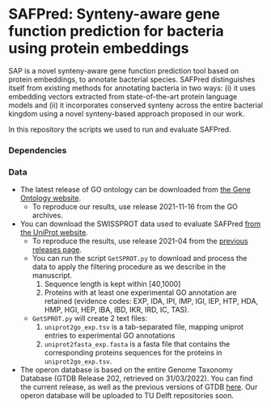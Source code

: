 # SAFPred: Synteny-aware gene function prediction for bacteria using protein embeddings
SAP is a novel synteny-aware gene function prediction tool based on protein embeddings, to annotate bacterial species. SAFPred distinguishes itself from existing methods for annotating bacteria in two ways: (i) it uses embedding vectors extracted from state-of-the-art protein language models and (ii) it incorporates conserved synteny across the entire bacterial kingdom using a novel synteny-based approach proposed in our work.

In this repository the scripts we used to run and evaluate SAFPred.

### Dependencies

### Data
- The latest release of GO ontology can be downloaded from [the Gene Ontology website](http://geneontology.org/).
  - To reproduce our results, use release 2021-11-16 from the GO archives.
- You can download the SWISSPROT data used to evaluate SAFPred [from the UniProt website](https://www.uniprot.org/help/downloads). 
  - To reproduce the results, use release 2021-04 from the [previous releases page](https://ftp.uniprot.org/pub/databases/uniprot/previous_releases/).
  - You can run the script `GetSPROT.py` to download and process the data to apply the filtering procedure as we describe in the manuscript.
    1. Sequence length is kept within [40,1000]
    2. Proteins with at least one experimental GO annotation are retained (evidence codes: EXP, IDA, IPI, IMP, IGI, IEP, HTP, HDA, HMP, HGI, HEP, IBA, IBD, IKR, IRD, IC, TAS).
  - `GetSPROT.py` will create 2 text files:
    1. `uniprot2go_exp.tsv` is a tab-separated file, mapping uniprot entries to experimental GO annotations
    2. `uniprot2fasta_exp.fasta` is a fasta file that contains the corresponding proteins sequences for the proteins in `uniprot2go_exp.tsv`.
- The operon database is based on the entire Genome Taxonomy Database (GTDB Release 202, retrieved on 31/03/2022). You can find the current release, as well as the previous versions of GTDB [here](https://gtdb.ecogenomic.org/). Our operon database will be uploaded to TU Delft repositories soon.
